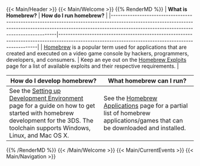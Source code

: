 ---
---
{{< Main/Header >}}
{{< Main/Welcome >}}
{{% RenderMD %}}
| **What is Homebrew?**                                                                                                                                                                                             | **How do I run homebrew?**                                                                                                                        |
|-------------------------------------------------------------------------------------------------------------------------------------------------------------------------------------------------------------------|---------------------------------------------------------------------------------------------------------------------------------------------------|
| [Homebrew](http://en.wikipedia.org/wiki/Homebrew_(video_games)) is a popular term used for applications that are created and executed on a video game console by hackers, programmers, developers, and consumers. | Keep an eye out on the [Homebrew Exploits](Homebrew_Exploits "wikilink") page for a list of available exploits and their respective requirements. |

| **How do I develop homebrew?**                                                                                                                                                                                                 | **What homebrew can I run?**                                                                                                                                   |
|--------------------------------------------------------------------------------------------------------------------------------------------------------------------------------------------------------------------------------|----------------------------------------------------------------------------------------------------------------------------------------------------------------|
| See the [Setting up Development Environment‎](Setting_up_Development_Environment‎ "wikilink") page for a guide on how to get started with homebrew development for the 3DS. The toolchain supports Windows, Linux, and Mac OS X. | See the [Homebrew Applications](Homebrew_Applications "wikilink") page for a partial list of homebrew applications/games that can be downloaded and installed. |
{{% /RenderMD %}}
{{< /Main/Welcome >}}
{{< Main/CurrentEvents >}}
{{< Main/Navigation >}}
